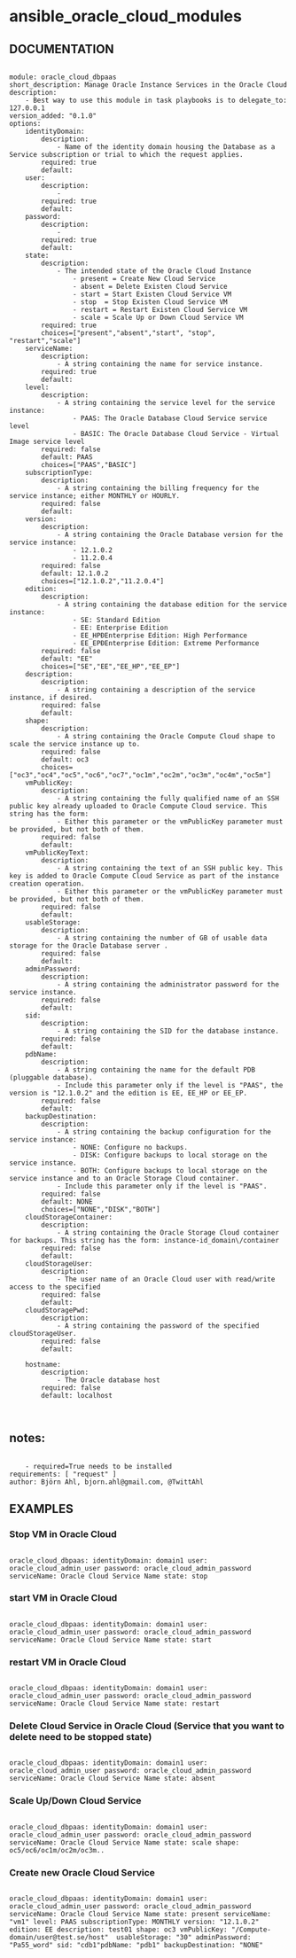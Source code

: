 # ansible_oracle_cloud_modules

## DOCUMENTATION
<pre><code>
module: oracle_cloud_dbpaas
short_description: Manage Oracle Instance Services in the Oracle Cloud
description:
    - Best way to use this module in task playbooks is to delegate_to: 127.0.0.1
version_added: "0.1.0"
options:
    identityDomain:
        description:
            - Name of the identity domain housing the Database as a Service subscription or trial to which the request applies.
        required: true
        default:     
    user:
        description:
            - 
        required: true
        default:
    password:
        description:
            - 
        required: true
        default:    
    state:
        description: 
            - The intended state of the Oracle Cloud Instance
                - present = Create New Cloud Service
                - absent = Delete Existen Cloud Service
                - start = Start Existen Cloud Service VM
                - stop  = Stop Existen Cloud Service VM
                - restart = Restart Existen Cloud Service VM
                - scale = Scale Up or Down Cloud Service VM
        required: true
        choices=["present","absent","start", "stop", "restart","scale"]
    serviceName:
        description:
            - A string containing the name for service instance.
        required: true
        default:
    level:
        description:
            - A string containing the service level for the service instance:
                - PAAS: The Oracle Database Cloud Service service level
                - BASIC: The Oracle Database Cloud Service - Virtual Image service level
        required: false
        default: PAAS
        choices=["PAAS","BASIC"]
    subscriptionType:
        description:
            - A string containing the billing frequency for the service instance; either MONTHLY or HOURLY.
        required: false
        default:
    version:
        description:
            - A string containing the Oracle Database version for the service instance:
                - 12.1.0.2
                - 11.2.0.4
        required: false
        default: 12.1.0.2
        choices=["12.1.0.2","11.2.0.4"]
    edition:
        description:
            - A string containing the database edition for the service instance:
                - SE: Standard Edition
                - EE: Enterprise Edition
                - EE_HPÐEnterprise Edition: High Performance
                - EE_EPÐEnterprise Edition: Extreme Performance
        required: false
        default: "EE"
        choices=["SE","EE","EE_HP","EE_EP"]
    description:
        description:
            - A string containing a description of the service instance, if desired.
        required: false
        default:
    shape:
        description:
            - A string containing the Oracle Compute Cloud shape to scale the service instance up to.
        required: false
        default: oc3
        choices=["oc3","oc4","oc5","oc6","oc7","oc1m","oc2m","oc3m","oc4m","oc5m"]
    vmPublicKey:
        description:
            - A string containing the fully qualified name of an SSH public key already uploaded to Oracle Compute Cloud service. This string has the form:
            - Either this parameter or the vmPublicKey parameter must be provided, but not both of them.
        required: false
        default:
    vmPublicKeyText:
        description:
            - A string containing the text of an SSH public key. This key is added to Oracle Compute Cloud Service as part of the instance creation operation.
            - Either this parameter or the vmPublicKey parameter must be provided, but not both of them.
        required: false
        default:
    usableStorage:
        description:
            - A string containing the number of GB of usable data storage for the Oracle Database server .
        required: false
        default:
    adminPassword:
        description:
            - A string containing the administrator password for the service instance.
        required: false
        default:
    sid:
        description:
            - A string containing the SID for the database instance.
        required: false
        default:
    pdbName:
        description:
            - A string containing the name for the default PDB (pluggable database).
            - Include this parameter only if the level is "PAAS", the version is "12.1.0.2" and the edition is EE, EE_HP or EE_EP.
        required: false
        default:    
    backupDestination:
        description:
            - A string containing the backup configuration for the service instance:
                - NONE: Configure no backups.
                - DISK: Configure backups to local storage on the service instance.
                - BOTH: Configure backups to local storage on the service instance and to an Oracle Storage Cloud container.
            - Include this parameter only if the level is "PAAS".
        required: false
        default: NONE
        choices=["NONE","DISK","BOTH"]
    cloudStorageContainer:
        description:
            - A string containing the Oracle Storage Cloud container for backups. This string has the form: instance-id_domain\/container
        required: false
        default:
    cloudStorageUser:
        description:
            - The user name of an Oracle Cloud user with read/write access to the specified
        required: false
        default:
    cloudStoragePwd:
        description:
            - A string containing the password of the specified cloudStorageUser.
        required: false
        default:

    hostname:
        description:
            - The Oracle database host
        required: false
        default: localhost

 </pre></code>   
## notes:
<pre><code>
    - required=True needs to be installed
requirements: [ "request" ]
author: Björn Ahl, bjorn.ahl@gmail.com, @TwittAhl
</pre></code>

## EXAMPLES
### Stop VM in Oracle Cloud
<pre><code>
oracle_cloud_dbpaas: identityDomain: domain1 user: oracle_cloud_admin_user password: oracle_cloud_admin_password serviceName: Oracle Cloud Service Name state: stop
</pre></code>
### start VM in Oracle Cloud
<pre><code>
oracle_cloud_dbpaas: identityDomain: domain1 user: oracle_cloud_admin_user password: oracle_cloud_admin_password serviceName: Oracle Cloud Service Name state: start
</pre></code>
### restart VM in Oracle Cloud
<pre><code>
oracle_cloud_dbpaas: identityDomain: domain1 user: oracle_cloud_admin_user password: oracle_cloud_admin_password serviceName: Oracle Cloud Service Name state: restart
</pre></code>
### Delete Cloud Service in Oracle Cloud (Service that you want to delete need to be stopped state)
<pre><code>
oracle_cloud_dbpaas: identityDomain: domain1 user: oracle_cloud_admin_user password: oracle_cloud_admin_password serviceName: Oracle Cloud Service Name state: absent
</pre></code>
### Scale Up/Down Cloud Service
<pre><code>
oracle_cloud_dbpaas: identityDomain: domain1 user: oracle_cloud_admin_user password: oracle_cloud_admin_password serviceName: Oracle Cloud Service Name state: scale shape: oc5/oc6/oc1m/oc2m/oc3m..
</pre></code>
### Create new Oracle Cloud Service
<pre><code>
oracle_cloud_dbpaas: identityDomain: domain1 user: oracle_cloud_admin_user password: oracle_cloud_admin_password serviceName: Oracle Cloud Service Name state: present serviceName: "vm1" level: PAAS subscriptionType: MONTHLY version: "12.1.0.2" edition: EE description: test01 shape: oc3 vmPublicKey: "/Compute-domain/user@test.se/host"  usableStorage: "30" adminPassword: "Pa55_word" sid: "cdb1"pdbName: "pdb1" backupDestination: "NONE"
</pre></code>

